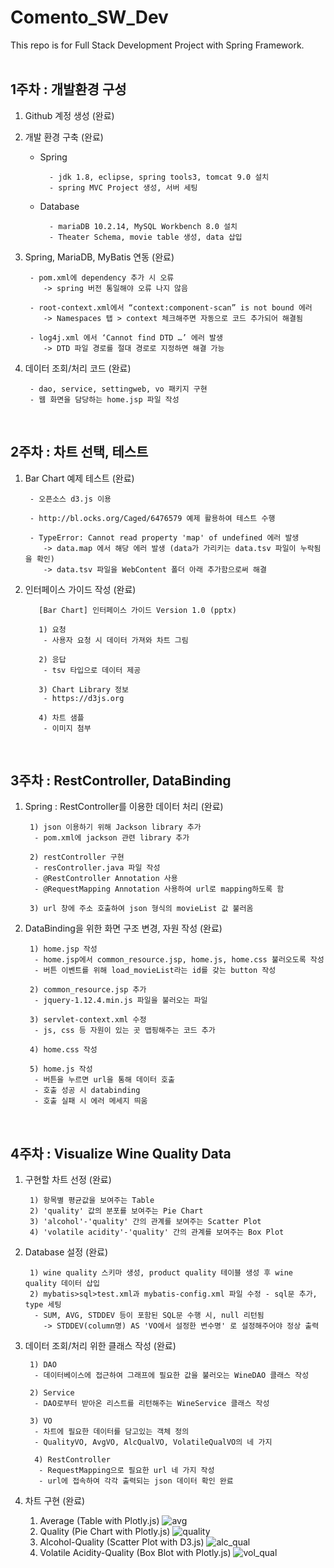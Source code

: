 # Comento_SW_Dev
This repo is for Full Stack Development Project with Spring Framework.
<br/><br/>


## 1주차 : 개발환경 구성

1. Github 계정 생성 (완료)

2. 개발 환경 구축 (완료)
	- Spring

			- jdk 1.8, eclipse, spring tools3, tomcat 9.0 설치
			- spring MVC Project 생성, 서버 세팅
	- Database

			- mariaDB 10.2.14, MySQL Workbench 8.0 설치
			- Theater Schema, movie table 생성, data 삽입
		
3. Spring, MariaDB, MyBatis 연동 (완료)

		- pom.xml에 dependency 추가 시 오류  
		   -> spring 버전 통일해야 오류 나지 않음
		  
		- root-context.xml에서 “context:component-scan” is not bound 에러  
		   -> Namespaces 탭 > context 체크해주면 자동으로 코드 추가되어 해결됨
		  
  		- log4j.xml 에서 ‘Cannot find DTD …’ 에러 발생  
		   -> DTD 파일 경로를 절대 경로로 지정하면 해결 가능
		
4. 데이터 조회/처리 코드 (완료)

  		- dao, service, settingweb, vo 패키지 구현
		- 웹 화면을 담당하는 home.jsp 파일 작성
		
<br/>

## 2주차 : 차트 선택, 테스트

1. Bar Chart 예제 테스트 (완료)
		
		- 오픈소스 d3.js 이용
		
		- http://bl.ocks.org/Caged/6476579 예제 활용하여 테스트 수행
		
		- TypeError: Cannot read property 'map' of undefined 에러 발생
		   -> data.map 에서 해당 에러 발생 (data가 가리키는 data.tsv 파일이 누락됨을 확인)
		   -> data.tsv 파일을 WebContent 폴더 아래 추가함으로써 해결
		  
2. 인터페이스 가이드 작성 (완료)

		  [Bar Chart] 인터페이스 가이드 Version 1.0 (pptx)
		  
		  1) 요청
		   - 사용자 요청 시 데이터 가져와 차트 그림
		   
		  2) 응답
		   - tsv 타입으로 데이터 제공
		   
		  3) Chart Library 정보
		   - https://d3js.org
		   
		  4) 차트 샘플
		   - 이미지 첨부
		   
		   
<br/>

## 3주차 : RestController, DataBinding

1. Spring : RestController를 이용한 데이터 처리 (완료)
		
		1) json 이용하기 위해 Jackson library 추가
		 - pom.xml에 jackson 관련 library 추가
		 
		2) restController 구현
		 - resController.java 파일 작성
		 - @RestController Annotation 사용
		 - @RequestMapping Annotation 사용하여 url로 mapping하도록 함
		 
		3) url 창에 주소 호출하여 json 형식의 movieList 값 불러옴

2. DataBinding을 위한 화면 구조 변경, 자원 작성 (완료)

		1) home.jsp 작성
		 - home.jsp에서 common_resource.jsp, home.js, home.css 불러오도록 작성
		 - 버튼 이벤트를 위해 load_movieList라는 id를 갖는 button 작성
		 
		2) common_resource.jsp 추가
		 - jquery-1.12.4.min.js 파일을 불러오는 파일
		 
		3) servlet-context.xml 수정
		 - js, css 등 자원이 있는 곳 맵핑해주는 코드 추가
		 
		4) home.css 작성
		
		5) home.js 작성
		 - 버튼을 누르면 url을 통해 데이터 호출
		 - 호출 성공 시 databinding
		 - 호출 실패 시 에러 메세지 띄움
		 
		 
<br/>

## 4주차 : Visualize Wine Quality Data


1. 구현할 차트 선정 (완료)
		
		1) 항목별 평균값을 보여주는 Table
		2) 'quality' 값의 분포를 보여주는 Pie Chart
		3) 'alcohol'-'quality' 간의 관계를 보여주는 Scatter Plot
		4) 'volatile acidity'-'quality' 간의 관계를 보여주는 Box Plot
		
		
2. Database 설정 (완료)

		1) wine quality 스키마 생성, product quality 테이블 생성 후 wine quality 데이터 삽입
		2) mybatis>sql>test.xml과 mybatis-config.xml 파일 수정 - sql문 추가, type 세팅
		 - SUM, AVG, STDDEV 등이 포함된 SQL문 수행 시, null 리턴됨
		   -> STDDEV(column명) AS 'VO에서 설정한 변수명' 로 설정해주어야 정상 출력
		

3. 데이터 조회/처리 위한 클래스 작성 (완료)
		
		1) DAO
		 - 데이터베이스에 접근하여 그래프에 필요한 값을 불러오는 WineDAO 클래스 작성
		 
		2) Service
		 - DAO로부터 받아온 리스트를 리턴해주는 WineService 클래스 작성
		 
		3) VO
		 - 차트에 필요한 데이터를 담고있는 객체 정의
		 - QualityVO, AvgVO, AlcQualVO, VolatileQualVO의 네 가지
		 
		 4) RestController
		  - RequestMapping으로 필요한 url 네 가지 작성
		  - url에 접속하여 각각 출력되는 json 데이터 확인 완료
		  

4. 차트 구현 (완료)
		
	1) Average (Table with Plotly.js)
	![avg](https://user-images.githubusercontent.com/33477060/91560429-d1967c80-e974-11ea-814e-fd392a3c6dc1.PNG)
	2) Quality (Pie Chart with Plotly.js)
	![quality](https://user-images.githubusercontent.com/33477060/91560442-d65b3080-e974-11ea-80ea-36bebaca2083.PNG)
	3) Alcohol-Quality (Scatter Plot with D3.js)
	![alc_qual](https://user-images.githubusercontent.com/33477060/91560454-d8bd8a80-e974-11ea-99fd-d47379541c5f.PNG)
	4) Volatile Acidity-Quality (Box Blot with Plotly.js)
	![vol_qual](https://user-images.githubusercontent.com/33477060/91560460-db1fe480-e974-11ea-8193-3287cd564a15.PNG)

